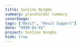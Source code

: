 ```yaml
---
title: Sunline Ningbo
summary: placeholder summary
coverImage:
tags: ["Revit", "Revit Support"]
date: "9999-01-01"
project: Sunline Ningbo
hide: true
---
```

